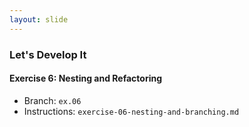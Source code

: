 ```yaml
---
layout: slide
---
```


### Let's Develop It

#### Exercise 6:  Nesting and Refactoring

* Branch: `ex.06`
* Instructions: `exercise-06-nesting-and-branching.md`
